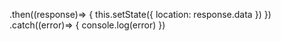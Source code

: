 


.then((response)=> {
    this.setState({
        location: response.data
    })
})
.catch((error)=> {
    console.log(error)
})